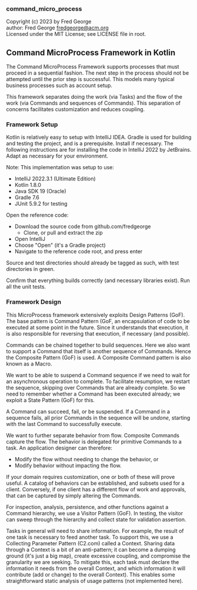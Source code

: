 ### command_micro_process

Copyright (c) 2023 by Fred George  
author: Fred George  fredgeorge@acm.org  
Licensed under the MIT License; see LICENSE file in root.


## Command MicroProcess Framework in Kotlin

The Command MicroProcess Framework supports processes that must
proceed in a sequential fashion. The next step in the process should
not be attempted until the prior step is successful. This models many
typical business processes such as account setup.

This framework separates doing the work (via Tasks) and the flow of
the work (via Commands and sequences of Commands). This separation of
concerns facilitates customization and reduces coupling.

### Framework Setup

Kotlin is relatively easy to setup with IntelliJ IDEA. 
Gradle is used for building and testing the project, and is a 
prerequisite. Install if necessary.
The following instructions are for installing the code 
in IntelliJ 2022 by JetBrains. 
Adapt as necessary for your environment.

Note: This implementation was setup to use:

- IntelliJ 2022.3.1 (Ultimate Edition)
- Kotlin 1.8.0
- Java SDK 19 (Oracle)
- Gradle 7.6
- JUnit 5.9.2 for testing

Open the reference code:

- Download the source code from github.com/fredgeorge
    - Clone, or pull and extract the zip
- Open IntelliJ
- Choose "Open" (it's a Gradle project)
- Navigate to the reference code root, and press enter

Source and test directories should already be tagged as such,
with test directories in green.

Confirm that everything builds correctly (and necessary libraries exist).
Run all the unit tests.

### Framework Design

This MicroProcess framework extensively exploits Design Patterns (GoF).
The base pattern is Command Pattern (GoF, an encapsulation of code to 
be executed at some point in the future. Since it understands that 
execution, it is also responsible for reversing that execution, if 
necessary (and possible).

Commands can be chained together to build sequences. Here we also want
to support a Command that itself is another sequence of Commands. Hence
the Composite Pattern (GoF) is used. A Composite Command pattern is 
also known as a Macro.

We want to be able to suspend a Command sequence if we need to wait
for an asynchronous operation to complete. To facilitate resumption, we
restart the sequence, skipping over Commands that are already complete.
So we need to remember whether a Command has been executed already; we 
exploit a State Pattern (GoF) for this.

A Command can succeed, fail, or be suspended. If a Command in a sequence
fails, all prior Commands in the sequence will be _undone_, starting
with the last Command to successfully execute.

We want to further separate behavior from flow. Composite Commands
capture the flow. The behavior is delegated for primitive Commands to
a task. An application designer can therefore:

- Modify the flow without needing to change the behavior, or
- Modify behavior without impacting the flow.

If your domain requires customization, one or both of these will
prove useful. A catalog of behaviors can be established, and subsets
used for a client. Conversely, if one client has a different flow of 
work and approvals, that can be captured by simply altering the
Commands.

For inspection, analysis, persistence, and other functions against a 
Command hierarchy, we use a Visitor Pattern (GoF). In testing, the 
visitor can sweep through the hierarchy and collect state for validation
assertion.

Tasks in general will need to share information. For example, the result
of one task is necessary to feed another task. To support this, we use
a Collecting Parameter Pattern (C2.com) called a Context. Sharing data
through a Context is a bit of an anti-pattern; it can become a dumping 
ground (it's just a big map), create excessive coupling, and compromise
the granularity we are seeking. To mitigate this, each task must declare
the information it needs from the overall Context, and which information
it will contribute (add or change) to the overall Context). This enables
some straightforward static analysis of usage patterns (not implemented
here).
